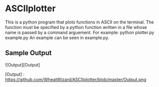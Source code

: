 # ASCIIplotter
This is a python program that plots functions in ASCII on the terminal.
The function must be specified by a python function written in a file whose name is passed by a command arguement.  For example:
    python plotter.py example.py
An example can be seen in example.py. 

## Sample Output

![Output][Output]

 [Output] : https://github.com/WheatWizard/ASCIIplotter/blob/master/Output.png
